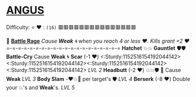 # [**__ANGUS__**](<https://youtu.be/EQmIBHObtCs>)
Difficulty: ⭐
:heart: : `(16)` :red_square::red_square::red_square::red_square::red_square::red_square::red_square::red_square::red_square::red_square::red_square::red_square::red_square::red_square::red_square: 

:anger: [**Battle Rage**](https://media.discordapp.net/attachments/1056365502101979146/1168051982716641380/angus.jpg?ex=65505c2e&is=653de72e&hm=4a721548187614414b74e3d1daa5603f54ae865417fe60be64ad364dc02ad0e1&=)
*Cause __Weak__ :cyclone: when you reach 4 or less :heart:. Kills grant +2 :heart:*
=-=-=-=-=-=-=-=-=-=-=-=-=-=-=-=-=-=-=-=
**Hatchet**  :boom::boom: 
**Gauntlet** :shield::shield:
**Battle-Cry** Cause __Weak__ :cyclone:
**Scar** (-1 :heart:) <:Sturdy:1152516154192044142><:Sturdy:1152516154192044142><:Sturdy:1152516154192044142><:Sturdy:1152516154192044142> *LVL 2*
**Headbutt** (-2 :heart:) :boom::boom::shield: :twisted_rightwards_arrows: Cause __Weak__ *LVL 3*
**Body Slam** -:heart::boom::no_entry_sign: per target's :shield: *LVL 4*
**Berserk** (-8 :heart:) Double your :boom:'s and __Weak__'s. *LVL 5*
